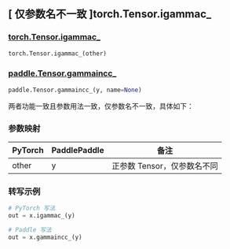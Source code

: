 ## [ 仅参数名不一致 ]torch.Tensor.igammac\_

### [torch.Tensor.igammac_](https://pytorch.org/docs/stable/generated/torch.Tensor.igammac_.html#torch.Tensor.igammac_)

```python
torch.Tensor.igammac_(other)
```

### [paddle.Tensor.gammaincc_](https://www.paddlepaddle.org.cn/documentation/docs/zh/develop/api/paddle/gammaincc__cn.html#gammaincc)

```python
paddle.Tensor.gammaincc_(y, name=None)
```

两者功能一致且参数用法一致，仅参数名不一致，具体如下：

### 参数映射

| PyTorch | PaddlePaddle | 备注                        |
| ------- | ------------ | --------------------------- |
| other   | y            | 正参数 Tensor，仅参数名不同 |

### 转写示例

```python
# PyTorch 写法
out = x.igammac_(y)

# Paddle 写法
out = x.gammaincc_(y)
```
